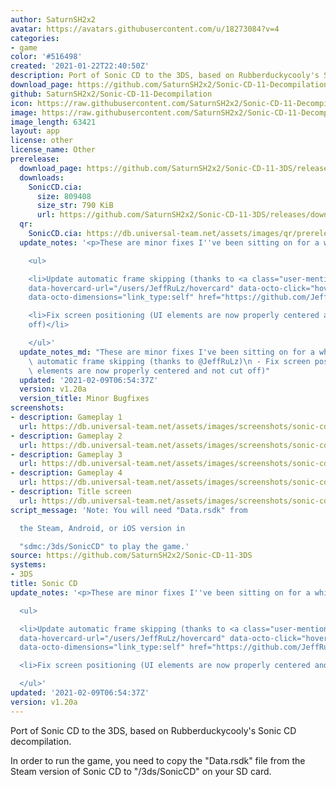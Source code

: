 ```yaml
---
author: SaturnSH2x2
avatar: https://avatars.githubusercontent.com/u/18273084?v=4
categories:
- game
color: '#516498'
created: '2021-01-22T22:40:50Z'
description: Port of Sonic CD to the 3DS, based on Rubberduckycooly's Sonic CD decompilation
download_page: https://github.com/SaturnSH2x2/Sonic-CD-11-Decompilation/releases
github: SaturnSH2x2/Sonic-CD-11-Decompilation
icon: https://raw.githubusercontent.com/SaturnSH2x2/Sonic-CD-11-Decompilation/master/resources/48x48.png
image: https://raw.githubusercontent.com/SaturnSH2x2/Sonic-CD-11-Decompilation/master/resources/banner.png
image_length: 63421
layout: app
license: other
license_name: Other
prerelease:
  download_page: https://github.com/SaturnSH2x2/Sonic-CD-11-3DS/releases/tag/v1.20a
  downloads:
    SonicCD.cia:
      size: 809408
      size_str: 790 KiB
      url: https://github.com/SaturnSH2x2/Sonic-CD-11-3DS/releases/download/v1.20a/SonicCD.cia
  qr:
    SonicCD.cia: https://db.universal-team.net/assets/images/qr/prerelease/soniccd.cia.png
  update_notes: '<p>These are minor fixes I''ve been sitting on for a while:</p>

    <ul>

    <li>Update automatic frame skipping (thanks to <a class="user-mention" data-hovercard-type="user"
    data-hovercard-url="/users/JeffRuLz/hovercard" data-octo-click="hovercard-link-click"
    data-octo-dimensions="link_type:self" href="https://github.com/JeffRuLz">@JeffRuLz</a>)</li>

    <li>Fix screen positioning (UI elements are now properly centered and not cut
    off)</li>

    </ul>'
  update_notes_md: "These are minor fixes I've been sitting on for a while:\n - Update\
    \ automatic frame skipping (thanks to @JeffRuLz)\n - Fix screen positioning (UI\
    \ elements are now properly centered and not cut off)"
  updated: '2021-02-09T06:54:37Z'
  version: v1.20a
  version_title: Minor Bugfixes
screenshots:
- description: Gameplay 1
  url: https://db.universal-team.net/assets/images/screenshots/sonic-cd/gameplay-1.png
- description: Gameplay 2
  url: https://db.universal-team.net/assets/images/screenshots/sonic-cd/gameplay-2.png
- description: Gameplay 3
  url: https://db.universal-team.net/assets/images/screenshots/sonic-cd/gameplay-3.png
- description: Gameplay 4
  url: https://db.universal-team.net/assets/images/screenshots/sonic-cd/gameplay-4.png
- description: Title screen
  url: https://db.universal-team.net/assets/images/screenshots/sonic-cd/title-screen.png
script_message: 'Note: You will need "Data.rsdk" from

  the Steam, Android, or iOS version in

  "sdmc:/3ds/SonicCD" to play the game.'
source: https://github.com/SaturnSH2x2/Sonic-CD-11-3DS
systems:
- 3DS
title: Sonic CD
update_notes: '<p>These are minor fixes I''ve been sitting on for a while:</p>

  <ul>

  <li>Update automatic frame skipping (thanks to <a class="user-mention" data-hovercard-type="user"
  data-hovercard-url="/users/JeffRuLz/hovercard" data-octo-click="hovercard-link-click"
  data-octo-dimensions="link_type:self" href="https://github.com/JeffRuLz">@JeffRuLz</a>)</li>

  <li>Fix screen positioning (UI elements are now properly centered and not cut off)</li>

  </ul>'
updated: '2021-02-09T06:54:37Z'
version: v1.20a
---
```

Port of Sonic CD to the 3DS, based on Rubberduckycooly's Sonic CD decompilation.

In order to run the game, you need to copy the "Data.rsdk" file from the Steam version of Sonic CD to "/3ds/SonicCD" on your SD card.